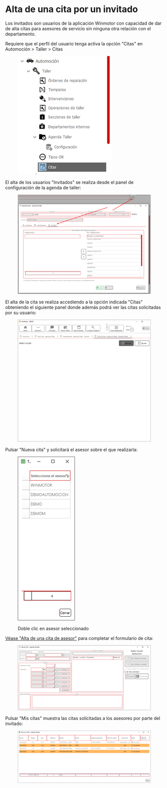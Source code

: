 # Alta de una cita por un invitado

Los invitados son usuarios de la aplicación Winmotor con capacidad de dar de alta citas para asesores de servicio sin ninguna otra relación con el departamento.&#x20;

Requiere que el perfil del usuario tenga activa la opción "Citas" en Automoción > Taller > Citas

<figure><img src="../../../../.gitbook/assets/imagen (34) (2).png" alt=""><figcaption></figcaption></figure>

El alta de los usuarios "Invitados" se realiza desde el panel de configuración de la agenda de taller:

<figure><img src="../../../../.gitbook/assets/imagen (39) (2).png" alt=""><figcaption></figcaption></figure>

El alta de la cita se realiza accediendo a la opción indicada "Citas" obteniendo el siguiente panel donde además podrá ver las citas solicitadas por su usuario:

<figure><img src="../../../../.gitbook/assets/imagen (36) (2).png" alt=""><figcaption></figcaption></figure>

Pulsar "Nueva cita" y solicitará el asesor sobre el que realizarla:

<figure><img src="../../../../.gitbook/assets/imagen (38).png" alt=""><figcaption><p>Doble clic en asesor seleccionado</p></figcaption></figure>

[Véase "Alta de una cita de asesor"](alta-de-una-cita-de-asesor.md) para completar el formulario de cita:

<figure><img src="../../../../.gitbook/assets/imagen (37) (2).png" alt=""><figcaption></figcaption></figure>

Pulsar "Mis citas" muestra las citas solicitadas a los asesores por parte del invitado:

<figure><img src="../../../../.gitbook/assets/imagen (35) (2).png" alt=""><figcaption></figcaption></figure>

